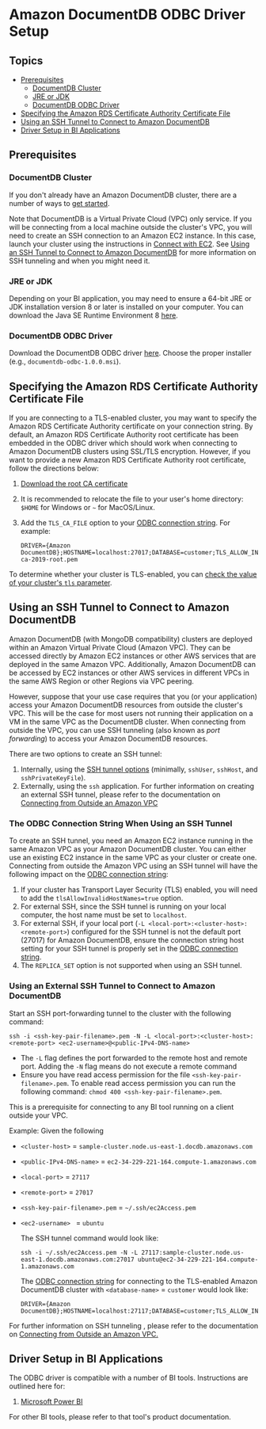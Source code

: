 # Amazon DocumentDB ODBC Driver Setup

## Topics
- [Prerequisites](#prerequisites)  
    - [DocumentDB Cluster](#documentdb-cluster)
    - [JRE or JDK](#jre-or-jdk) 
    - [DocumentDB ODBC Driver](#documentdb-odbc-driver)
- [Specifying the Amazon RDS Certificate Authority Certificate File](#specifying-the-amazon-rds-certificate-authority-certificate-file) 
- [Using an SSH Tunnel to Connect to Amazon DocumentDB](#using-an-ssh-tunnel-to-connect-to-amazon-documentdb)
- [Driver Setup in BI Applications](#driver-setup-in-bi-applications)
    
## Prerequisites

### DocumentDB Cluster
If you don't already have an Amazon DocumentDB cluster, there are a number of ways to 
[get started](https://docs.aws.amazon.com/documentdb/latest/developerguide/get-started-guide.html). 

Note that DocumentDB is a Virtual Private Cloud (VPC) only service. 
If you will be connecting from a local machine outside the cluster's VPC, you will need to 
create an SSH connection to an Amazon EC2 instance. In this case, launch your cluster using the instructions in 
[Connect with EC2](https://docs.aws.amazon.com/documentdb/latest/developerguide/connect-ec2.html). 
See [Using an SSH Tunnel to Connect to Amazon DocumentDB](#using-an-ssh-tunnel-to-connect-to-amazon-documentdb) 
for more information on SSH tunneling and when you might need it.

### JRE or JDK
Depending on your BI application, you may need to ensure a 64-bit JRE or JDK installation version 8 
or later is installed on your computer. You can download the Java SE Runtime Environment 8 
[here](https://www.oracle.com/ca-en/java/technologies/javase-jre8-downloads.html).  

### DocumentDB ODBC Driver
Download the DocumentDB ODBC driver [here](https://github.com/aws/amazon-documentdb-odbc-driver/releases). Choose the proper installer
(e.g., `documentdb-odbc-1.0.0.msi`).

## Specifying the Amazon RDS Certificate Authority Certificate File
If you are connecting to a TLS-enabled cluster, you may want to specify the Amazon RDS Certificate Authority certificate 
on your connection string. By default, an Amazon RDS Certificate Authority root certificate has been embedded in the 
ODBC driver which should work when connecting to Amazon DocumentDB clusters using SSL/TLS encryption. However, 
if you want to provide a new Amazon RDS Certificate Authority root certificate, follow the directions below:
1. [Download the root CA certificate](https://s3.amazonaws.com/rds-downloads/rds-ca-2019-root.pem)
2. It is recommended to relocate the file to your user's home directory: `$HOME` for Windows or `~` for MacOS/Linux.
3. Add the `TLS_CA_FILE` option to your [ODBC connection string](connection-string.md). For example: 
   
    ~~~
    DRIVER={Amazon DocumentDB};HOSTNAME=localhost:27017;DATABASE=customer;TLS_ALLOW_INVALID_HOSTNAMES=true;TLS_CA_FILE=rds-ca-2019-root.pem
    ~~~

To determine whether your cluster is TLS-enabled, you can 
[check the value of your cluster's `tls` parameter](https://docs.aws.amazon.com/documentdb/latest/developerguide/connect_programmatically.html#connect_programmatically-determine_tls_value).

## Using an SSH Tunnel to Connect to Amazon DocumentDB
Amazon DocumentDB (with MongoDB compatibility) clusters are deployed within an Amazon Virtual Private Cloud (Amazon VPC). 
They can be accessed directly by Amazon EC2 instances or other AWS services that are deployed in the same Amazon VPC. 
Additionally, Amazon DocumentDB can be accessed by EC2 instances 
or other AWS services in different VPCs in the same AWS Region or other Regions via VPC peering.

However, suppose that your use case requires that you (or your application) access your Amazon DocumentDB resources 
from outside the cluster's VPC. This will be the case for most users not running their application 
on a VM in the same VPC as the DocumentDB cluster. When connecting from outside the VPC, 
you can use SSH tunneling (also known as  _port forwarding_) to access your Amazon DocumentDB resources.

There are two options to create an SSH tunnel:
1. Internally, using the [SSH tunnel options](connection-string.md) (minimally, `sshUser`, `sshHost`, and 
`sshPrivateKeyFile`).
2. Externally, using the `ssh` application. For further information on creating an external SSH tunnel, please refer to
the documentation on [Connecting from Outside an Amazon VPC](https://docs.aws.amazon.com/documentdb/latest/developerguide/connect-from-outside-a-vpc.html)

### The ODBC Connection String When Using an SSH Tunnel
To create an SSH tunnel, you need an Amazon EC2 instance running in the same Amazon VPC as your Amazon DocumentDB 
cluster. You can either use an existing EC2 instance in the same VPC as your cluster or create one. Connecting from 
outside the Amazon VPC using an SSH tunnel will have the following impact on the [ODBC connection string](connection-string.md):
1. If your cluster has Transport Layer Security (TLS) enabled, you will need to add the `tlsAllowInvalidHostNames=true` 
option.
2. For external SSH, since the SSH tunnel is running on your local computer, the host name must be set to `localhost`.
3. For external SSH, if your local port (`-L <local-port>:<cluster-host>:<remote-port>`) configured for the SSH tunnel is not the default
port (27017) for Amazon DocumentDB, ensure the connection string host setting for your SSH tunnel is properly set in the
[ODBC connection string](connection-string.md).
4. The `REPLICA_SET` option is not supported when using an SSH tunnel.

### Using an External SSH Tunnel to Connect to Amazon DocumentDB
Start an SSH port-forwarding tunnel to the cluster with the following command:

~~~
ssh -i <ssh-key-pair-filename>.pem -N -L <local-port>:<cluster-host>:<remote-port> <ec2-username>@<public-IPv4-DNS-name>
~~~

- The `-L` flag defines the port forwarded to the remote host and remote port. Adding the `-N` flag means do not 
          execute a remote command
- Ensure you have read access permission for the file `<ssh-key-pair-filename>.pem`. To enable read access permission you 
can run the following command: `chmod 400 <ssh-key-pair-filename>.pem`.

This is a prerequisite for connecting to any BI tool running on a client outside your VPC.

Example: Given the following
- `<cluster-host>` = `sample-cluster.node.us-east-1.docdb.amazonaws.com`
- `<public-IPv4-DNS-name>` = `ec2-34-229-221-164.compute-1.amazonaws.com`
- `<local-port>` = `27117`
- `<remote-port>` = `27017`
- `<ssh-key-pair-filename>.pem` = `~/.ssh/ec2Access.pem`
- `<ec2-username> ` = `ubuntu`

    The SSH tunnel command would look like:

    ~~~
    ssh -i ~/.ssh/ec2Access.pem -N -L 27117:sample-cluster.node.us-east-1.docdb.amazonaws.com:27017 ubuntu@ec2-34-229-221-164.compute-1.amazonaws.com
    ~~~

    The [ODBC connection string](connection-string.md) for connecting to the TLS-enabled Amazon DocumentDB cluster with 
    `<database-name>` = `customer` would look like:

    ~~~
   DRIVER={Amazon DocumentDB};HOSTNAME=localhost:27117;DATABASE=customer;TLS_ALLOW_INVALID_HOSTNAMES=true
    ~~~

For further information on SSH tunneling , please refer to the documentation on
[Connecting from Outside an Amazon VPC.](https://docs.aws.amazon.com/documentdb/latest/developerguide/connect-from-outside-a-vpc.html)

## Driver Setup in BI Applications
The ODBC driver is compatible with a number of BI tools. Instructions are outlined here for:
1. [Microsoft Power BI](microsoft-power-bi.md)

For other BI tools, please refer to that tool's product documentation.